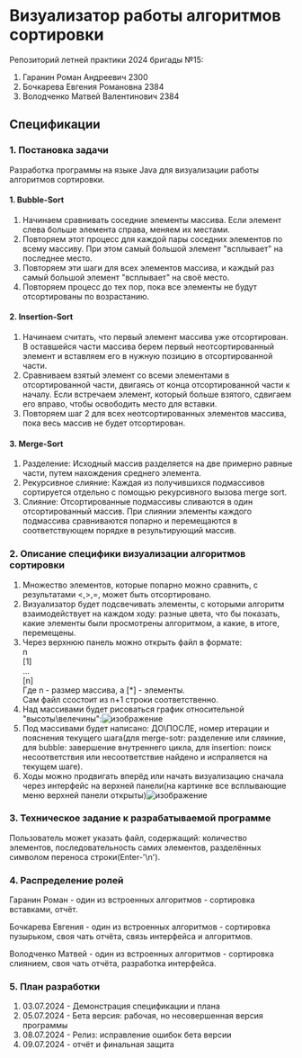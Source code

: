 # Визуализатор работы алгоритмов сортировки

Репозиторий летней практики 2024 бригады №15:

1) Гаранин Роман Андреевич 2300
2) Бочкарева Евгения Романовна 2384
3) Володченко Матвей Валентинович 2384

## Спецификации

### 1. Постановка задачи
Разработка программы на языке Java для визуализации работы алгоритмов сортировки.

#### 1. Bubble-Sort
1. Начинаем сравнивать соседние элементы массива. Если элемент слева больше элемента справа, меняем их местами.
2. Повторяем этот процесс для каждой пары соседних элементов по всему массиву. При этом самый большой элемент "всплывает" на последнее место.
3. Повторяем эти шаги для всех элементов массива, и каждый раз самый большой элемент "всплывает" на своё место.
4. Повторяем процесс до тех пор, пока все элементы не будут отсортированы по возрастанию.

#### 2. Insertion-Sort
1. Начинаем считать, что первый элемент массива уже отсортирован. В оставшейся части массива берем первый неотсортированный элемент и вставляем его в нужную позицию в отсортированной части.
2. Сравниваем взятый элемент со всеми элементами в отсортированной части, двигаясь от конца отсортированной части к началу. Если встречаем элемент, который больше взятого, сдвигаем его вправо, чтобы освободить место для вставки.
3. Повторяем шаг 2 для всех неотсортированных элементов массива, пока весь массив не будет отсортирован.

#### 3. Merge-Sort
1. Разделение: Исходный массив разделяется на две примерно равные части, путем нахождения среднего элемента.
2. Рекурсивное слияние: Каждая из получившихся подмассивов сортируется отдельно с помощью рекурсивного вызова merge sort.
3. Слияние: Отсортированные подмассивы сливаются в один отсортированный массив. При слиянии элементы каждого подмассива сравниваются попарно и перемещаются в соответствующем порядке в результирующий массив.

### 2. Описание специфики визуализации алгоритмов сортировки
1. Множество элементов, которые попарно можно сравнить, с результатами <,>,=, может быть отсортировано.
2. Визуализатор будет подсвечивать элементы, с которыми алгоритм взаимодействует на каждом ходу: разные цвета, что бы показать, какие элементы были просмотрены алгоритмом, а какие, в итоге, перемещены.
3. Через верхнюю панель можно открыть файл в формате: <br />
      n <br />
      [1] <br />
      ... <br />
      [n] <br />
      Где n - размер массива, а [*] - элементы. <br />
      Сам файл ссостоит из n+1 строки соответственно.
4. Над массивами будет рисоваться график относительной "высоты\велечины":![изображение](https://github.com/googgom/VisualSort/assets/41430895/cc9878fd-ca1a-42f0-92f0-849b0163a3d4)
5. Под массивами будет написано: ДО\ПОСЛЕ, номер итерации и пояснения текущего шага(для merge-sotr: разделение или сляиние, для bubble: завершение внутреннего цикла, для insertion: поиск несоответствия или несоответствие найдено и испраляется на текущем шаге).
6. Ходы можно продвигать вперёд или начать визуализацию сначала через интерфейс на верхней панели(на картинке все всплывающие меню верхней панели открыты)![изображение](https://github.com/googgom/VisualSort/assets/41430895/597cd90a-35aa-49de-bbda-c313aac4c1b5)




### 3. Техническое задание к разрабатываемой программе
Пользователь может указать файл, содержащий: количество элементов, последовательность самих элементов, разделённых символом переноса строки(Enter-'\n').

### 4. Распределение ролей
Гаранин Роман - один из встроенных алгоритмов - сортировка вставками, отчёт.

Бочкарева Евгения - один из встроенных алгоритмов - сортировка пузырьком, своя чать отчёта, связь интерфейса и алгоритмов.

Володченко Матвей - один из встроенных алгоритмов - сортировка слиянием, своя чать отчёта, разработка интерфейса.

### 5. План разработки
1. 03.07.2024 - Демонстрация спецификации и плана
2. 05.07.2024 - Бета версия: рабочая, но несовершенная версия программы
3. 08.07.2024 - Релиз: исправление ошибок бета версии
4. 09.07.2024 - отчёт и финальная защита
